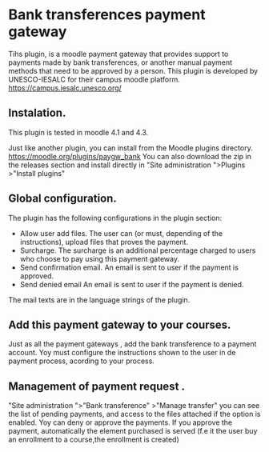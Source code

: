 # Bank transferences payment gateway

Tihs plugin, is a moodle payment gateway that provides support to payments made by bank transferences, or another manual payment methods that need to be approved by a person.
This plugin is developed by UNESCO-IESALC for their campus moodle platform. https://campus.iesalc.unesco.org/


## Instalation.

This plugin is tested in moodle 4.1 and 4.3.

Just like another plugin, you can install from the Moodle plugins directory.   https://moodle.org/plugins/paygw_bank
You can also download the zip in the releases section and install directly in "Site administration ">Plugins >"Install plugins"

## Global configuration.

The plugin has the following configurations in the plugin section:
- Allow user add files. The user can (or must, depending of the instructions), upload files that proves the payment.
- Surcharge. The surcharge is an additional percentage charged to users who choose to pay using this payment gateway.
- Send confirmation email. An email is sent to user if the payment is approved.
- Send denied email An email is sent to user if the payment is denied.

The mail texts are in the language strings of the plugin.


## Add this payment gateway to your courses.

Just as all the payment gateways , add the bank transference to a payment account.  Yoy must configure the instructions shown to the user in de payment process, acording to your process.

## Management of payment request .

"Site administration ">"Bank transference" >"Manage transfer" you can see the list of pending payments, and access to the files attached if the option is enabled.  Yoy can deny or approve the payments. If you approve  the payment, automatically the element purchased is served (f.e it the user buy an enrollment to a course,the enrollment is created)

